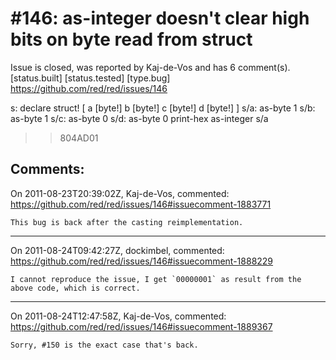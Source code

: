 
#146: as-integer doesn't clear high bits on byte read from struct
================================================================================
Issue is closed, was reported by Kaj-de-Vos and has 6 comment(s).
[status.built] [status.tested] [type.bug]
<https://github.com/red/red/issues/146>

s: declare struct! [
    a   [byte!]
    b   [byte!]
    c   [byte!]
    d   [byte!]
]
s/a: as-byte 1
s/b: as-byte 1
s/c: as-byte 0
s/d: as-byte 0
print-hex as-integer s/a

> > 804AD01



Comments:
--------------------------------------------------------------------------------

On 2011-08-23T20:39:02Z, Kaj-de-Vos, commented:
<https://github.com/red/red/issues/146#issuecomment-1883771>

    This bug is back after the casting reimplementation.

--------------------------------------------------------------------------------

On 2011-08-24T09:42:27Z, dockimbel, commented:
<https://github.com/red/red/issues/146#issuecomment-1888229>

    I cannot reproduce the issue, I get `00000001` as result from the above code, which is correct.

--------------------------------------------------------------------------------

On 2011-08-24T12:47:58Z, Kaj-de-Vos, commented:
<https://github.com/red/red/issues/146#issuecomment-1889367>

    Sorry, #150 is the exact case that's back.

